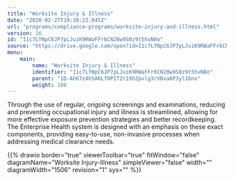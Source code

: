 ```yaml
---
title: "Worksite Injury & Illness"
date: "2020-02-27T19:30:22.045Z"
url: "programs/compliance-programs/worksite-injury-and-illness.html"
version: 16
id: "11c7LYNpC6JP7pLJuiK9RWaFFr6CN20w9S0z9t5hvN8o"
source: "https://drive.google.com/open?id=11c7LYNpC6JP7pLJuiK9RWaFFr6CN20w9S0z9t5hvN8o"
menu:
    main:
        name: "Worksite Injury & Illness"
        identifier: "11c7LYNpC6JP7pLJuiK9RWaFFr6CN20w9S0z9t5hvN8o"
        parent: "1D-Ah67z4hSAKLf0PITZr19h2pvlg3rVBva6P3yl1bno"
        weight: 100
---
```









Through the use of regular, ongoing screenings and examinations, reducing and preventing occupational injury and illness is streamlined, allowing for more effective exposure prevention strategies and better recordkeeping. The Enterprise Health system is designed with an emphasis on these exact components, providing easy-to-use, non-invasive processes when addressing medical clearance needs.

{{% drawio border="true" viewerToolbar="true" fitWindow="false" diagramName="Worksite Injury-Illness" simpleViewer="false" width="" diagramWidth="1506" revision="1" sys="" %}}

